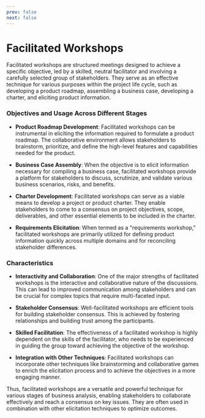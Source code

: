 ```yaml
---
prev: false
next: false
---
```


# Facilitated Workshops

Facilitated workshops are structured meetings designed to achieve a specific objective, led by a skilled, neutral facilitator and involving a carefully selected group of stakeholders. They serve as an effective technique for various purposes within the project life cycle, such as developing a product roadmap, assembling a business case, developing a charter, and eliciting product information.

### Objectives and Usage Across Different Stages

- **Product Roadmap Development**: Facilitated workshops can be instrumental in eliciting the information required to formulate a product roadmap. The collaborative environment allows stakeholders to brainstorm, prioritize, and define the high-level features and capabilities needed for the product.

- **Business Case Assembly**: When the objective is to elicit information necessary for compiling a business case, facilitated workshops provide a platform for stakeholders to discuss, scrutinize, and validate various business scenarios, risks, and benefits.

- **Charter Development**: Facilitated workshops can serve as a viable means to develop a project or product charter. They enable stakeholders to come to a consensus on project objectives, scope, deliverables, and other essential elements to be included in the charter.

- **Requirements Elicitation**: When termed as a "requirements workshop," facilitated workshops are primarily utilized for defining product information quickly across multiple domains and for reconciling stakeholder differences.

### Characteristics

- **Interactivity and Collaboration**: One of the major strengths of facilitated workshops is the interactive and collaborative nature of the discussions. This can lead to improved communication among stakeholders and can be crucial for complex topics that require multi-faceted input.

- **Stakeholder Consensus**: Well-facilitated workshops are efficient tools for building stakeholder consensus. This is achieved by fostering relationships and building trust among the participants.

- **Skilled Facilitation**: The effectiveness of a facilitated workshop is highly dependent on the skills of the facilitator, who needs to be experienced in guiding the group toward achieving the objective of the workshop.

- **Integration with Other Techniques**: Facilitated workshops can incorporate other techniques like brainstorming and collaborative games to enrich the elicitation process and to achieve the objectives in a more engaging manner.

Thus, facilitated workshops are a versatile and powerful technique for various stages of business analysis, enabling stakeholders to collaborate effectively and reach a consensus on key issues. They are often used in combination with other elicitation techniques to optimize outcomes.
